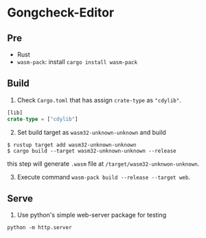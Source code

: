 # Gongcheck-Editor

## Pre

- Rust
- `wasm-pack`: install `cargo install wasm-pack`

## Build

1. Check `Cargo.toml` that has assign `crate-type` as `"cdylib"`.

```rust
[lib]
crate-type = ["cdylib"]
```

2. Set build target as `wasm32-unknown-unknown` and build

```shell
$ rustup target add wasm32-unknown-unknown
$ cargo build --target wasm32-unknown-unknown --release
```

this step will generate `.wasm` file at `/target/wasm32-unknwon-unknown`.

3. Execute command `wasm-pack build --release --target web`.

## Serve

1. Use python's simple web-server package for testing

```shell
python -m http.server
```

